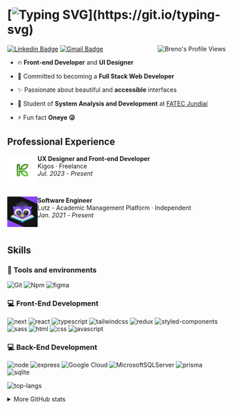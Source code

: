 
# [![Typing SVG](https://readme-typing-svg.demolab.com?font=Fira+Code&weight=500&size=32&pause=1000&color=FFFFFF&background=FFFFFF00&vCenter=true&repeat=false&random=false&width=540&height=32&lines=Hi+there.+My+name+is+Breno!)](https://git.io/typing-svg)

<img align="right" src="https://komarev.com/ghpvc/?username=onerbreno" alt="Breno's Profile Views" />

[![Linkedin Badge](https://img.shields.io/badge/Linkedin-%230077B5.svg?style=flat-square&logo=linkedin&logoColor=white&label=breno-dias-holanda)](https://www.linkedin.com/in/breno-dias-holanda/)
[![Gmail Badge](https://img.shields.io/badge/-brenodiasholanda@gmail.com-c14438?style=flat-square&logo=Gmail&logoColor=white&link=mailto:brenodiasholanda@gmail.com)](mailto:brenodiasholanda@gmail.com)

- 🔥 **Front-end Developer** and **UI Designer**

- 🚀 Committed to becoming a **Full Stack Web Developer**

- ✨ Passionate about beautiful and **accessible** interfaces

- 🔭 Student of **System Analysis and Development** at [FATEC Jundiaí](https://www.linkedin.com/school/fatec-jundia%C3%AD/)

- ⚡ Fun fact **Oneye 😜**

## Professional Experience
  
<a href="#"><img src="./assets/kigos.png" align="left" width="70" height="70" alt="Kigos-pic"/></a>
**UX Designer and Front-end Developer** \
Kigos · Freelance \
<i>Jul. 2023</i> - <i>Present</i>

<br>

<a href="https://www.applutz.br"><img src="./assets/lutz.png" align="left" width="70" height="70" alt="Lutz-pic"/></a>
**Software Engineer** \
Lutz - Academic Management Platform · Independent \
<i>Jan. 2021</i> - <i>Present</i>

<br>


<!-- <details>
  <summary>Formação acadêmica</summary>

  <a href="https://www.rocketseat.com.br/ignite"><img src="./assets/rocketseat.png" align="left" width="94" height="94" alt="Rocketseat-pic"/></a>
  **Rocketseat** \
  Ignite: React.js and Node.js \
  <i>Nov. 2022</i> - <i>currently now</i>

  <br>

  <a href="https://ada.tech/sou-aluno/programas/governo-de-sao-paulo-primeiro-codigo/"><img src="./assets/ada.png" align="left" width="94" height="94" alt="Ada-pic"/></a>
  **ADA Tech ** \
  Web Front-end Bootcamp \
  <i>Jul. 2023</i> - <i>currently now</i>

  <br>

  <a href="https://www.cps.sp.gov.br/fatecs/fatec-jundiai-deputado-ary-fossen/"><img src="./assets/fatecjd.png" align="left" width="94" height="94" alt="FATEC Jundiaí"/></a>
  &nbsp;&nbsp;**FATEC de Jundiaí** \
  Graduation in System Analysis and Development \
  <i>Jan. 2022</i> - <i>currently now</i>
  
  <br>

  <a href="https://www.cps.sp.gov.br/etecs/etec-de-francisco-morato/"><img src="./assets/etecfm.png" align="left" width="94" height="94" alt="ETEC Francisco Morato"/></a>
  **CPS ETEC (Centro de educação Paula Souza - ETEC de Francisco Morato)** \
  Student in System Development Technical education \
  <i>Feb. 2019</i> - <i>Dec. 2021</i>

  <br>

</details> -->

## Skills

### :wrench: Tools and environments

<!-- GIT -->
![Git](https://img.shields.io/badge/Git-F05032.svg?style=for-the-badge&logo=git&logoColor=white)
![Npm](https://img.shields.io/badge/NPM-CB3837.svg?style=for-the-badge&logo=npm&logoColor=white)
![figma](https://img.shields.io/badge/figma-%23F24E1E.svg?style=for-the-badge&logo=figma&logoColor=white)

### :computer: Front-End Development

![next](https://img.shields.io/badge/Next-000000?style=for-the-badge&logo=nextdotjs&logoColor=FFFFFF)
![react](https://img.shields.io/badge/React-20232A?style=for-the-badge&logo=react&logoColor=61DAFB)
![typescript](https://img.shields.io/badge/TypeScript-3178C6?style=for-the-badge&logo=typescript&logoColor=white)
![tailwindcss](https://img.shields.io/badge/tailwindcss-%2338B2AC.svg?style=for-the-badge&logo=tailwind-css&logoColor=white)
![redux](https://img.shields.io/badge/Redux-593D88?style=for-the-badge&logo=redux&logoColor=white)
![styled-components](https://img.shields.io/badge/styled_components-DB7093?style=for-the-badge&logo=styled-components&logoColor=white)
![sass](https://img.shields.io/badge/Sass-CF649A?style=for-the-badge&logo=sass&logoColor=white)
![html](https://img.shields.io/badge/HTML5-E34F26?style=for-the-badge&logo=html5&logoColor=white)
![css](https://img.shields.io/badge/CSS3-1572B6?style=for-the-badge&logo=css3&logoColor=white)
![javascript](https://img.shields.io/badge/JavaScript-F7DF1E?style=for-the-badge&logo=javascript&logoColor=black)

### :computer: Back-End Development

![node](https://img.shields.io/badge/Node.js-43853D?style=for-the-badge&logo=node.js&logoColor=white)
![express](https://img.shields.io/badge/Express.js-404D59?style=for-the-badge)
![Google Cloud](https://img.shields.io/badge/GoogleCloud-%234285F4.svg?style=for-the-badge&logo=google-cloud&logoColor=white)
![MicrosoftSQLServer](https://img.shields.io/badge/Microsoft%20SQL%20Server-CC2927?style=for-the-badge&logo=microsoft%20sql%20server&logoColor=white)
![prisma](https://img.shields.io/badge/Prisma-3982CE?style=for-the-badge&logo=Prisma&logoColor=white)
![sqlite](https://img.shields.io/badge/sqlite-%2307405e.svg?style=for-the-badge&logo=sqlite&logoColor=white)

![top-langs](https://github-readme-stats.vercel.app/api/top-langs/?username=onerbreno&theme=midnight-purple&layout=compact&langs_count=8&card_width=350&hide_border=true)

<details>
  <summary>More GitHub stats</summary>

  | <img width="100%" src="https://github-readme-streak-stats.herokuapp.com/?user=onerbreno&theme=midnight-purple&ring=e73737&currStreakNum=ffffff&hide_border=true"></img> |
  | ----------- |
  | <img width="100%" src="https://github-profile-summary-cards.vercel.app/api/cards/profile-details?username=onerbreno&theme=midnight_purple"></img> |
  | ![Trophies](https://github-profile-trophy.vercel.app/?username=onerbreno&row=1&column=6&theme=darkhub&margin-w=15&margin-h=15) |
</details>
